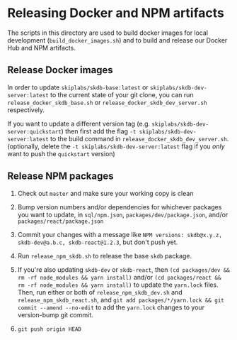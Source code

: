 # Releasing Docker and NPM artifacts

The scripts in this directory are used to build docker images for local
development (`build_docker_images.sh`) and to build and release our Docker Hub
and NPM artifacts.

## Release Docker images

In order to update `skiplabs/skdb-base:latest` or
`skiplabs/skdb-dev-server:latest` to the current state of your git clone, you
can run `release_docker_skdb_base.sh` or `release_docker_skdb_dev_server.sh`
respectively.

If you want to update a different version tag
(e.g. `skiplabs/skdb-dev-server:quickstart`) then first add the flag
`-t skiplabs/skdb-dev-server:latest` to the build command in
`release_docker_skdb_dev_server.sh`. (optionally, delete the
`-t skiplabs/skdb-dev-server:latest` flag if you _only_ want to push the
`quickstart` version)

## Release NPM packages

1. Check out `master` and make sure your working copy is clean

2. Bump version numbers and/or dependencies for whichever packages you want to
   update, in `sql/npm.json`, `packages/dev/package.json`, and/or
   `packages/react/package.json`

3. Commit your changes with a message like `NPM versions: skdb@x.y.z,
   skdb-dev@a.b.c, skdb-react@1.2.3`, but don't push yet.

4. Run `release_npm_skdb.sh` to release the base `skdb` package.

5. If you're also updating `skdb-dev` or `skdb-react`, then `(cd packages/dev &&
   rm -rf node_modules && yarn install)` and/or `(cd packages/react && rm -rf
   node_modules && yarn install)` to update the `yarn.lock` files.  Then, run
   either or both of `release_npm_skdb_dev.sh` and `release_npm_skdb_react.sh`,
   and `git add packages/*/yarn.lock && git commit --amend --no-edit` to add the
   `yarn.lock` changes to your version-bump git commit.

6. `git push origin HEAD`
